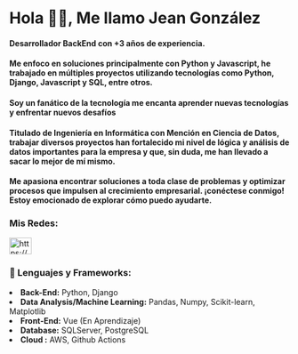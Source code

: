 <h1 align="left">Hola ✌🏼, Me llamo Jean González</h1>
<h4 align="left">Desarrollador BackEnd con +3 años de experiencia.</h4>
<h4 align="left">Me enfoco en soluciones principalmente con Python y Javascript, he trabajado en múltiples proyectos utilizando tecnologías como Python, Django, Javascript y SQL, entre otros. </h4>
<h4 align="left">Soy un fanático de la tecnología me encanta aprender nuevas tecnologías y enfrentar nuevos desafíos</h4>
<h4 align="left">Titulado de Ingeniería en Informática con Mención en Ciencia de Datos, trabajar diversos proyectos han fortalecido mi nivel de lógica y análisis de datos importantes para la empresa y que, sin duda, me han llevado a sacar lo mejor de mí mismo. </h4>
<h4 align="left"> Me apasiona encontrar soluciones a toda clase de problemas y optimizar procesos que impulsen al crecimiento empresarial. ¡conéctese conmigo! Estoy emocionado de explorar cómo puedo ayudarte.</h4>

<h3 align="left">Mis Redes:</h3>
<p align="left">
<a href="https://linkedin.com/in/https://www.linkedin.com/in/jean--gonzalez/" target="blank"><img align="center" src="https://raw.githubusercontent.com/rahuldkjain/github-profile-readme-generator/master/src/images/icons/Social/linked-in-alt.svg" alt="https://www.linkedin.com/in/jean--gonzalez/" height="30" width="40" /></a>
</p>
<h3 align="left">🚀 Lenguajes y Frameworks:</h3
<ul>
  <li> <strong>Back-End:</strong> Python, Django </li>
  <li> <strong>Data Analysis/Machine Learning:</strong> Pandas, Numpy, Scikit-learn, Matplotlib </li>
  <li> <strong>Front-End:</strong> Vue (En Aprendizaje) </li>
  <li> <strong>Database:</strong> SQLServer, PostgreSQL </li>
  <li> <strong> Cloud :</strong> AWS, Github Actions</li>
  </ul>








